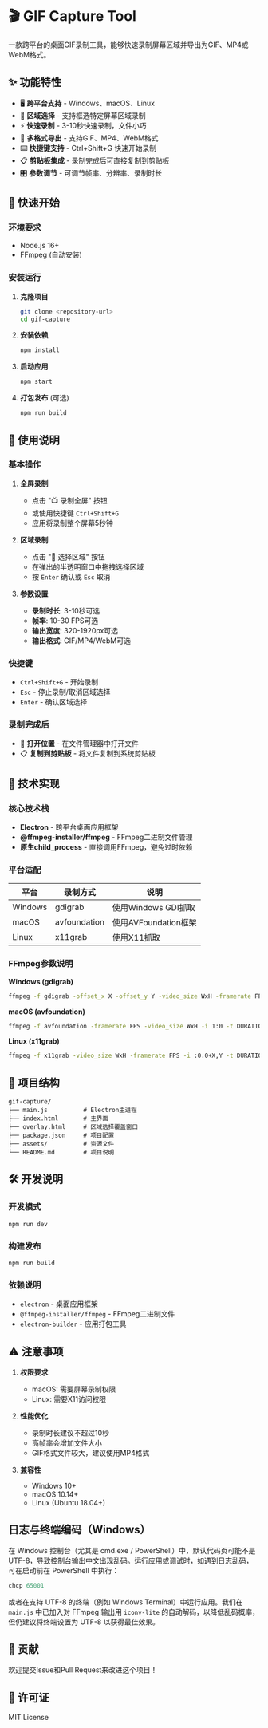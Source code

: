 # 🎬 GIF Capture Tool

一款跨平台的桌面GIF录制工具，能够快速录制屏幕区域并导出为GIF、MP4或WebM格式。

## ✨ 功能特性

- 🖥️ **跨平台支持** - Windows、macOS、Linux
- 📐 **区域选择** - 支持框选特定屏幕区域录制
- ⚡ **快速录制** - 3-10秒快速录制，文件小巧
- 🎨 **多格式导出** - 支持GIF、MP4、WebM格式
- ⌨️ **快捷键支持** - Ctrl+Shift+G 快速开始录制
- 📋 **剪贴板集成** - 录制完成后可直接复制到剪贴板
- 🎛️ **参数调节** - 可调节帧率、分辨率、录制时长

## 🚀 快速开始

### 环境要求

- Node.js 16+ 
- FFmpeg (自动安装)

### 安装运行

1. **克隆项目**
   ```bash
   git clone <repository-url>
   cd gif-capture
   ```

2. **安装依赖**
   ```bash
   npm install
   ```

3. **启动应用**
   ```bash
   npm start
   ```

4. **打包发布** (可选)
   ```bash
   npm run build
   ```

## 📖 使用说明

### 基本操作

1. **全屏录制**
   - 点击 "📺 录制全屏" 按钮
   - 或使用快捷键 `Ctrl+Shift+G`
   - 应用将录制整个屏幕5秒钟

2. **区域录制**
   - 点击 "📐 选择区域" 按钮
   - 在弹出的半透明窗口中拖拽选择区域
   - 按 `Enter` 确认或 `Esc` 取消

3. **参数设置**
   - **录制时长**: 3-10秒可选
   - **帧率**: 10-30 FPS可选
   - **输出宽度**: 320-1920px可选
   - **输出格式**: GIF/MP4/WebM可选

### 快捷键

- `Ctrl+Shift+G` - 开始录制
- `Esc` - 停止录制/取消区域选择
- `Enter` - 确认区域选择

### 录制完成后

- 📁 **打开位置** - 在文件管理器中打开文件
- 📋 **复制到剪贴板** - 将文件复制到系统剪贴板

## 🔧 技术实现

### 核心技术栈

- **Electron** - 跨平台桌面应用框架
- **@ffmpeg-installer/ffmpeg** - FFmpeg二进制文件管理
- **原生child_process** - 直接调用FFmpeg，避免过时依赖

### 平台适配

| 平台 | 录制方式 | 说明 |
|------|----------|------|
| Windows | gdigrab | 使用Windows GDI抓取 |
| macOS | avfoundation | 使用AVFoundation框架 |
| Linux | x11grab | 使用X11抓取 |

### FFmpeg参数说明

**Windows (gdigrab)**
```bash
ffmpeg -f gdigrab -offset_x X -offset_y Y -video_size WxH -framerate FPS -i desktop -t DURATION output.gif
```

**macOS (avfoundation)**
```bash
ffmpeg -f avfoundation -framerate FPS -video_size WxH -i 1:0 -t DURATION output.gif
```

**Linux (x11grab)**
```bash
ffmpeg -f x11grab -video_size WxH -framerate FPS -i :0.0+X,Y -t DURATION output.gif
```

## 📁 项目结构

```
gif-capture/
├── main.js          # Electron主进程
├── index.html       # 主界面
├── overlay.html     # 区域选择覆盖窗口
├── package.json     # 项目配置
├── assets/          # 资源文件
└── README.md        # 项目说明
```

## 🛠️ 开发说明

### 开发模式

```bash
npm run dev
```

### 构建发布

```bash
npm run build
```

### 依赖说明

- `electron` - 桌面应用框架
- `@ffmpeg-installer/ffmpeg` - FFmpeg二进制文件
- `electron-builder` - 应用打包工具

## ⚠️ 注意事项

1. **权限要求**
   - macOS: 需要屏幕录制权限
   - Linux: 需要X11访问权限

2. **性能优化**
   - 录制时长建议不超过10秒
   - 高帧率会增加文件大小
   - GIF格式文件较大，建议使用MP4格式

3. **兼容性**
   - Windows 10+
   - macOS 10.14+
   - Linux (Ubuntu 18.04+)

## 日志与终端编码（Windows）

在 Windows 控制台（尤其是 cmd.exe / PowerShell）中，默认代码页可能不是 UTF-8，导致控制台输出中文出现乱码。运行应用或调试时，如遇到日志乱码，可在启动前在 PowerShell 中执行：

```powershell
chcp 65001
```

或者在支持 UTF-8 的终端（例如 Windows Terminal）中运行应用。我们在 `main.js` 中已加入对 FFmpeg 输出用 `iconv-lite` 的自动解码，以降低乱码概率，但仍建议将终端设置为 UTF-8 以获得最佳效果。

## 🤝 贡献

欢迎提交Issue和Pull Request来改进这个项目！

## 📄 许可证

MIT License

